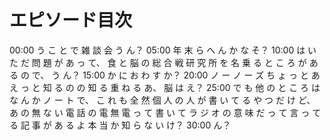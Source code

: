 # エピソード目次

00:00  う こ と で 雑 談 会 う ん？
05:00  年 末 ら へ ん か な そ？
10:00 は い た だ 問 題 が あ っ て、 食 と 脳 の 総 合 戦 研 究 所 を 名 乗 る と こ ろ が あ る の で、 う ん？
15:00  か に お わ す か？
20:00  ノ ー ノ ー ズ ち ょ っ と あ え っ と 知 る の の 知 る 重 ね る あ、 脳 は え？
25:00  で も 他 の と こ ろ は な ん か ノ ー ト で、 こ れ も 全 然 個 人 の 人 が 書 い て る や つ だ け ど、 あ の 無 な い 電 話 の 電 無 電 っ て 書 い て ラ ジ オ の 意 味 だ っ て 言 っ て る 記 事 が あ る よ 本 当 か 知 ら な い け？
30:00  ん？